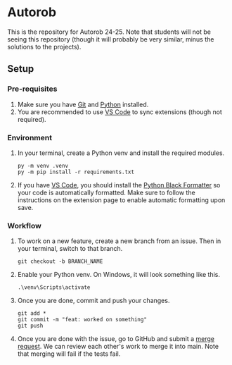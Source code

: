 # Autorob
This is the repository for Autorob 24-25. Note that students will not be seeing this repository (though it will probably be very similar, minus the solutions to the projects).

## Setup

### Pre-requisites

1. Make sure you have [Git](https://www.git-scm.com) and [Python](https://www.python.org/downloads/) installed.
2. You are recommended to use [VS Code](https://code.visualstudio.com) to sync extensions (though not required).

### Environment

1. In your terminal, create a Python venv and install the required modules.
   ```
   py -m venv .venv
   py -m pip install -r requirements.txt
   ```
2. If you have [VS Code](https://code.visualstudio.com), you should install the [Python Black Formatter](https://marketplace.visualstudio.com/items?itemName=ms-python.black-formatter) so your code is automatically formatted. Make sure to follow the instructions on the extension page to enable automatic formatting upon save.

### Workflow

1. To work on a new feature, create a new branch from an issue. Then in your terminal, switch to that branch.
   ```
   git checkout -b BRANCH_NAME
   ```
2. Enable your Python venv. On Windows, it will look something like this.
   ```
   .\venv\Scripts\activate
   ```
3. Once you are done, commit and push your changes.
   ```
   git add *
   git commit -m "feat: worked on something"
   git push
   ```
4. Once you are done with the issue, go to GitHub and submit a [merge request](https://docs.github.com/en/pull-requests/collaborating-with-pull-requests/incorporating-changes-from-a-pull-request/merging-a-pull-request). We can review each other's work to merge it into main. Note that merging will fail if the tests fail.

